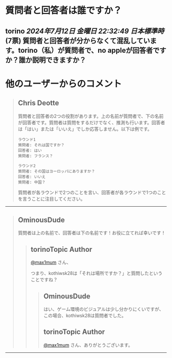 # 質問者と回答者は誰ですか？
**torino** *2024年7月12日 金曜日 22:32:49 日本標準時* (7票)
質問者と回答者が分からなくて混乱しています。torino（私）が質問者で、no appleが回答者ですか？誰か説明できますか？
---
# 他のユーザーからのコメント
> ## Chris Deotte
> 
> 質問者と回答者の2つの役割があります。上の名前が質問者で、下の名前が回答者です。質問者は質問をするだけでなく、推測も行います。回答者は「はい」または「いいえ」でしか応答しません。以下は例です。
> 
> ```
> ラウンド1
> 質問者: それは国ですか？
> 回答者: はい
> 質問者: フランス？
> 
> ラウンド2
> 質問者: その国はヨーロッパにありますか？
> 回答者: いいえ
> 質問者: 中国？
> 
> ```
> 
> 質問者が各ラウンドで2つのことを言い、回答者が各ラウンドで1つのことを言うことに注目してください。
> 
> 
> 
---
> ## OminousDude
> 
> 質問者は上の名前で、回答者は下の名前です！お役に立てれば幸いです！
> 
> 
> 
> > ## torinoTopic Author
> > 
> > [@max1mum](https://www.kaggle.com/max1mum) さん、
> > 
> > つまり、kothiwsk28は「それは場所ですか？」と質問したということですね？
> > 
> > 
> > 
> > > ## OminousDude
> > > 
> > > はい、ゲーム環境のビジュアルは少し分かりにくいですが、この場合、kothiwsk28は質問者でした。
> > > 
> > > 
> > > 
> > > ## torinoTopic Author
> > > 
> > > [@max1mum](https://www.kaggle.com/max1mum) さん、ありがとうございます。
> > > 
> > > 
> > > 
---

